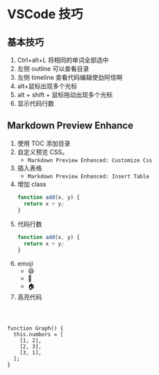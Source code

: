 # VSCode 技巧

## 基本技巧

1. Ctrl+alt+L 将相同的单词全部选中
2. 左侧 outline 可以查看目录
3. 左侧 timeline 查看代码编辑使劲阿信啊
4. alt+鼠标出现多个光标
5. alt + shift + 鼠标拖动出现多个光标
6. 显示代码行数

## Markdown Preview Enhance

1. 使用 TOC 添加目录
2. 自定义预览 CSS。
   - `Markdown Preview Enhanced: Customize Css`
3. 插入表格
   - `Markdown Preview Enhanced: Insert Table`
4. 增加 class
   ```javascript {.class1 .class}
   function add(x, y) {
     return x + y;
   }
   ```
5. 代码行数
   ```javascript {.line-numbers}
   function add(x, y) {
     return x + y;
   }
   ```
6. emoji
   - :smile:
   - :car:
   - :house:
7. 高亮代码

```javascript {highlight=10}

```

```javascript {highlight=10-20}

```

```javascript {highlight=[1-10,15,20-22]}

```

```js{highlight=[1-3]}
function Graph() {
  this.numbers = [
    [1, 2],
    [2, 3],
    [3, 1],
  ];
}
```
